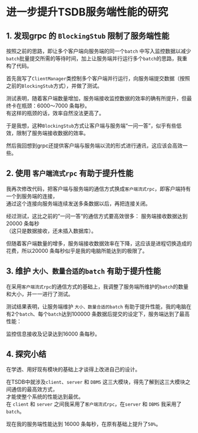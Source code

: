 # 进一步提升TSDB服务端性能的研究

## 1. 发现grpc 的 `BlockingStub` 限制了服务端性能

按照之前的思路，即让多个客户端向服务端的同一个`batch` 中写入监控数据以减少`batch`批量提交所需的等待时间，加上让服务端并行运行多个`batch`的思路，我重构了代码。

首先我写了`ClientManager`类控制多个客户端并行运行，向服务端提交数据（按照之前的`BlockingStub`方式），并做了测试。  

测试表明，随着客户端数量增加，服务端接收监控数据的效率的确有所提升，但最终卡在瓶颈：6000～7000 条每秒。   
有这样的瓶颈的话，效率自然没法更高了。   

于是我想，这种`BlockingStub`方式让客户端与服务端“一问一答”，似乎有些低效，限制了服务端接收数据的效率。  
 
然后我回想到grpc还提供客户端与服务端以流的形式进行通讯，这应该会高效一些。

## 2. 使用 `客户端流式rpc` 有助于提升性能
我再次修改代码，把客户端与服务端的通信方式换成`客户端流式rpc`，即客户端持有一个到服务端的连接，  
通过这个连接向服务端连续发送多条数据以后，再把连接关闭。  

经过测试，这比之前的”一问一答“的通信方式要高效很多： 服务端接收数据达到20000 条每秒  
（这只是数据接收，还未插入数据库）。  

但随着客户端数量的增多，服务端接收数据效率在下降，这应该是进程切换造成的花费，所以20000 条每秒似乎是我的电脑所能达到的极限了。

## 3. 维护 `大小、数量合适的batch` 有助于提升性能
在采用`客户端流式rpc`的通信方式的基础上，我调整了服务端所维护的`batch`的数量和大小，并一一进行了测试。  

测试结果表明，让服务端维护 `大小、数量合适的batch` 有助于提升性能，我的电脑在有2个`batch`、每个`batch`达到100000 条数据后提交的设定下，服务端达到了最高性能：  

监控信息接收及记录达到16000 条每秒。

## 4. 探究小结

在学透、用好现有模块的基础上才谈得上改进自己的设计。  

在TSDB中就涉及`client`、`server` 和 `DBMS` 这三大模块，得先了解到这三大模块之间通信的最高效方式，  
才能使整个系统的性能达到最优。  
在 `client` 和 `server` 之间我采用了`客户端流式rpc`，在`server` 和 `DBMS` 我采用了`batch`。  

现在我的服务端性能达到 16000 条每秒，在原有基础上提升了`50%`。

